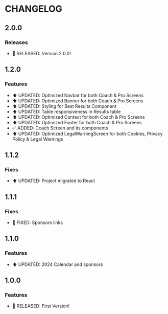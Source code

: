 # CHANGELOG

## 2.0.0

### Releases

- 🚀 RELEASED: Version 2.0.0!

## 1.2.0

### Features

- ⬆ UPDATED: Optimized Navbar for both Coach & Pro Screens 
- ⬆ UPDATED: Optimized Banner for both Coach & Pro Screens 
- ⬆ UPDATED: Styling for Best Results Component
- ⬆ UPDATED: Table responsiveness in Results table
- ⬆ UPDATED: Optimized Contact for both Coach & Pro Screens 
- ⬆ UPDATED: Optimized Footer for both Coach & Pro Screens 
- ✅ ADDED: Coach Screen and its components
- ⬆ UPDATED: Optimized LegalWarningScreen for both Cookies, Privacy Policy & Legal Warnings 

## 1.1.2

### Fixes

- ⬆ UPDATED: Project migrated to React

## 1.1.1

### Fixes

- 👾 FIXED: Sponsors links

## 1.1.0

### Features

- ⬆ UPDATED: 2024 Calendar and sponsors

## 1.0.0

### Features

- 🚀 RELEASED: First Version!